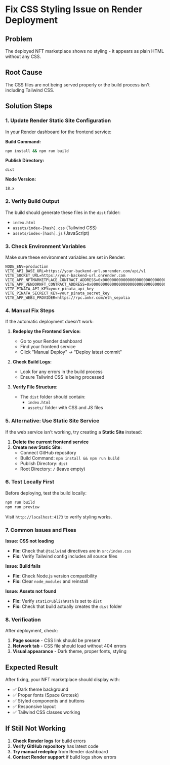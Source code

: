 # Fix CSS Styling Issue on Render Deployment

## Problem
The deployed NFT marketplace shows no styling - it appears as plain HTML without any CSS.

## Root Cause
The CSS files are not being served properly or the build process isn't including Tailwind CSS.

## Solution Steps

### 1. Update Render Static Site Configuration

In your Render dashboard for the frontend service:

**Build Command:**
```bash
npm install && npm run build
```

**Publish Directory:**
```
dist
```

**Node Version:**
```
18.x
```

### 2. Verify Build Output

The build should generate these files in the `dist` folder:
- `index.html`
- `assets/index-[hash].css` (Tailwind CSS)
- `assets/index-[hash].js` (JavaScript)

### 3. Check Environment Variables

Make sure these environment variables are set in Render:

```
NODE_ENV=production
VITE_API_BASE_URL=https://your-backend-url.onrender.com/api/v1
VITE_SOCKET_URL=https://your-backend-url.onrender.com
VITE_APP_NFTMARKETPLACE_CONTRACT_ADDRESS=0x0000000000000000000000000000000000000000
VITE_APP_VENDORNFT_CONTRACT_ADDRESS=0x0000000000000000000000000000000000000000
VITE_PINATA_API_KEY=your_pinata_api_key
VITE_PINATA_SECRECT_KEY=your_pinata_secret_key
VITE_APP_WEB3_PROVIDER=https://rpc.ankr.com/eth_sepolia
```

### 4. Manual Fix Steps

If the automatic deployment doesn't work:

1. **Redeploy the Frontend Service:**
   - Go to your Render dashboard
   - Find your frontend service
   - Click "Manual Deploy" → "Deploy latest commit"

2. **Check Build Logs:**
   - Look for any errors in the build process
   - Ensure Tailwind CSS is being processed

3. **Verify File Structure:**
   - The `dist` folder should contain:
     - `index.html`
     - `assets/` folder with CSS and JS files

### 5. Alternative: Use Static Site Service

If the web service isn't working, try creating a **Static Site** instead:

1. **Delete the current frontend service**
2. **Create new Static Site:**
   - Connect GitHub repository
   - Build Command: `npm install && npm run build`
   - Publish Directory: `dist`
   - Root Directory: `/` (leave empty)

### 6. Test Locally First

Before deploying, test the build locally:

```bash
npm run build
npm run preview
```

Visit `http://localhost:4173` to verify styling works.

### 7. Common Issues and Fixes

**Issue: CSS not loading**
- **Fix:** Check that `@tailwind` directives are in `src/index.css`
- **Fix:** Verify Tailwind config includes all source files

**Issue: Build fails**
- **Fix:** Check Node.js version compatibility
- **Fix:** Clear `node_modules` and reinstall

**Issue: Assets not found**
- **Fix:** Verify `staticPublishPath` is set to `dist`
- **Fix:** Check that build actually creates the `dist` folder

### 8. Verification

After deployment, check:
1. **Page source** - CSS link should be present
2. **Network tab** - CSS file should load without 404 errors
3. **Visual appearance** - Dark theme, proper fonts, styling

## Expected Result

After fixing, your NFT marketplace should display with:
- ✅ Dark theme background
- ✅ Proper fonts (Space Grotesk)
- ✅ Styled components and buttons
- ✅ Responsive layout
- ✅ Tailwind CSS classes working

## If Still Not Working

1. **Check Render logs** for build errors
2. **Verify GitHub repository** has latest code
3. **Try manual redeploy** from Render dashboard
4. **Contact Render support** if build logs show errors


